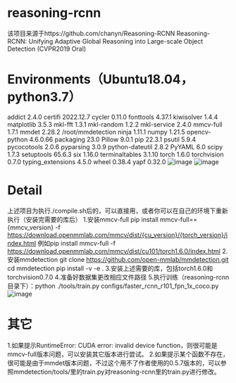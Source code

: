 # reasoning-rcnn
该项目来源于https://github.com/chanyn/Reasoning-RCNN
Reasoning-RCNN: Unifying Adaptive Global Reasoning into Large-scale Object Detection (CVPR2019 Oral)
# Environments（Ubuntu18.04，python3.7）
addict            2.4.0
certifi           2022.12.7
cycler            0.11.0
fonttools         4.37.1
kiwisolver        1.4.4
matplotlib        3.5.3
mkl-fft           1.3.1
mkl-random        1.2.2
mkl-service       2.4.0
mmcv-full         1.7.1
mmdet             2.28.2    /root/mmdetection
ninja             1.11.1
numpy             1.21.5
opencv-python     4.6.0.66
packaging         23.0
Pillow            9.0.1
pip               22.3.1
psutil            5.9.4
pycocotools       2.0.6
pyparsing         3.0.9
python-dateutil   2.8.2
PyYAML            6.0
scipy             1.7.3
setuptools        65.6.3
six               1.16.0
terminaltables    3.1.10
torch             1.6.0
torchvision       0.7.0
typing_extensions 4.5.0
wheel             0.38.4
yapf              0.32.0
![image](https://user-images.githubusercontent.com/105783906/222870913-1709b253-5593-407e-8b7a-0d36a6143c59.png)
![image](https://user-images.githubusercontent.com/105783906/222870917-bcf28855-88a5-455a-84df-12593b40b4d7.png)
# Detail
上述项目为执行./compile.sh后的，可以直接用，或者你可以在自己的环境下重新执行（安装完需要的库后）
1.安装mmcv-full
pip install mmcv-full=={mmcv_version} -f https://download.openmmlab.com/mmcv/dist/{cu_version}/{torch_version}/index.html
例如pip install mmcv-full -f https://download.openmmlab.com/mmcv/dist/cu101/torch1.6.0/index.html
2.安装mmdetection
git clone https://github.com/open-mmlab/mmdetection.git
cd mmdetection
pip install -v -e .
3.安装上述需要的库，包括torch1.6.0和torchvision0.7.0
4.准备好数据集更改相应文件路径
5.执行训练（reasoning-rcnn目录下）：python ./tools/train.py configs/faster_rcnn_r101_fpn_1x_coco.py
![image](https://user-images.githubusercontent.com/105783906/222870451-20888275-0fa4-4c7b-9f62-b735d226b45f.png)
# 其它
1.如果提示RuntimeError: CUDA error: invalid device function，则很可能是mmcv-full版本问题，可以安装其它版本进行尝试。
2.如果提示某个函数不存在，很可能是由于mmdet版本问题，不过这个用不了作者使用的0.5.7版本的，可以参照mmdetection/tools/里的train.py对reasoning-rcnn里的train.py进行修改。
